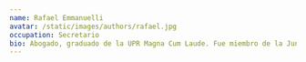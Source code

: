 ```yaml
---
name: Rafael Emmanuelli
avatar: /static/images/authors/rafael.jpg
occupation: Secretario
bio: Abogado, graduado de la UPR Magna Cum Laude. Fue miembro de la Junta Examinadora de Aspirantes al Ejercicio de la Abogacía del Tribunal Supremo de PR.  Ha tomado cursos de negociación en la Facultad de Derecho de la Universidad de Harvard y la Universidad de San Andrés en Argentina.  Fundó y presidió Mariana Editores, actualmente es Vicepresidente de Emmanuelli Films y de Caribe Rx y aficionado a la astrofotografía.
---
```

